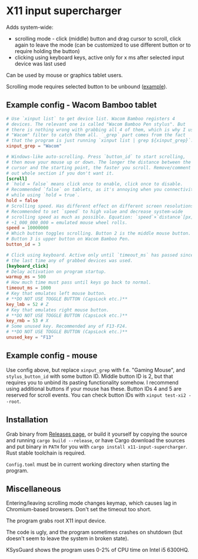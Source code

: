 # X11 input supercharger

Adds system-wide:

- scrolling mode - click (middle) button and drag cursor to scroll, click again to leave the mode (can be customized to use different button or to require holding the button)
- clicking using keyboard keys, active only for x ms after selected input device was last used

Can be used by mouse or graphics tablet users.

Scrolling mode requires selected button to be unbound ([example](assets/gnome-tablet-unbound.png)).

## Example config - Wacom Bamboo tablet

```toml
# Use `xinput list` to get device list. Wacom Bamboo registers 4
# devices. The relevant one is called "Wacom Bamboo Pen stylus". But
# there is nothing wrong with grabbing all 4 of them, which is why I use
# "Wacom" filter to catch them all. `_grep` part comes from the fact
# that the program is just running `xinput list | grep ${xinput_grep}`.
xinput_grep = "Wacom"

# Windows-like auto-scrolling. Press `button_id` to start scrolling,
# then move your mouse up or down. The longer the distance between the
# cursor and the starting point, the faster you scroll. Remove/comment
# out whole section if you don't want it.
[scroll]
# `hold = false` means click once to enable, click once to disable.
# Recommended `false` on tablets, as it's annoying when you connectivity
# while using `hold = true`.
hold = false
# Scrolling speed. Has different effect on different screen resolutions.
# Recommended to set `speed` to high value and decrease system-wide
# scrolling speed as much as possible. Equation: `speed`×`distance`[px]
# ÷1_000_000_000 = emulated mouse wheel rolls.
speed = 10000000
# Which button toggles scrolling. Button 2 is the middle mouse button.
# Button 3 is upper button on Wacom Bamboo Pen.
button_id = 3

# Click using keyboard. Active only until `timeout_ms` has passed since
# the last time any of grabbed devices was used.
[keyboard_click]
# Delay activation on program startup.
warmup_ms = 500
# How much time must pass until keys go back to normal.
timeout_ms = 1000
# Key that emulates left mouse button.
# **DO NOT USE TOGGLE BUTTON (CapsLock etc.)**
key_lmb = 52 # Z
# Key that emulates right mouse button.
# **DO NOT USE TOGGLE BUTTON (CapsLock etc.)**
key_rmb = 53 # X
# Some unused key. Recommended any of F13-F24.
# **DO NOT USE TOGGLE BUTTON (CapsLock etc.)**
unused_key = "F13"
```

## Example config - mouse

Use config above, but replace `xinput_grep` with f.e. "Gaming Mouse", and `stylus_button_id` with some button ID. Middle button ID is 2, but that requires you to unbind its pasting functionality somehow. I recommend using additional buttons if your mouse has these. Button IDs 4 and 5 are reserved for scroll events. You can check button IDs with `xinput test-xi2 --root`.

## Installation

Grab binary from [Releases page](https://github.com/pzmarzly/x11-input-supercharger/releases), or build it yourself by copying the source and running `cargo build --release`, or have Cargo download the sources and put binary in `PATH` for you with `cargo install x11-input-supercharger`. Rust stable toolchain is required.

`Config.toml` must be in current working directory when starting the program.

## Miscellaneous

Entering/leaving scrolling mode changes keymap, which causes lag in Chromium-based browsers. Don't set the timeout too short.

The program grabs root X11 input device.

The code is ugly, and the program sometimes crashes on shutdown (but doesn't seem to leave the system in broken state).

KSysGuard shows the program uses 0-2% of CPU time on Intel i5 6300HQ.